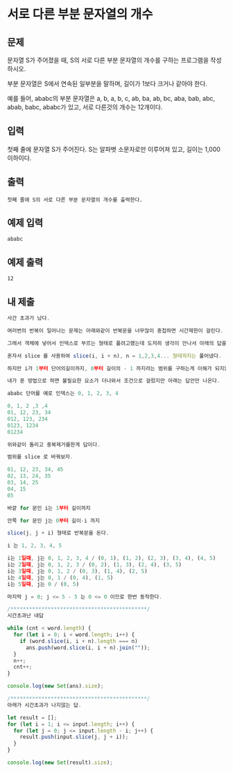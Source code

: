 # 서로 다른 부분 문자열의 개수

## 문제

문자열 S가 주어졌을 때, S의 서로 다른 부분 문자열의 개수를 구하는 프로그램을 작성하시오.

부분 문자열은 S에서 연속된 일부분을 말하며, 길이가 1보다 크거나 같아야 한다.

예를 들어, ababc의 부분 문자열은 a, b, a, b, c, ab, ba, ab, bc, aba, bab, abc, abab, babc, ababc가 있고, 서로 다른것의 개수는 12개이다.

## 입력

첫째 줄에 문자열 S가 주어진다. S는 알파벳 소문자로만 이루어져 있고, 길이는 1,000 이하이다.

## 출력

```
첫째 줄에 S의 서로 다른 부분 문자열의 개수를 출력한다.
```

## 예제 입력

```
ababc
```

## 예제 출력

```
12
```

## 내 제출

```js
사간 초과가 났다.

여러번의 반복이 일어나는 문제는 아래와같이 반복문을 너무많이 중첩하면 시간제한이 걸린다.

그래서 객체에 넣어서 인덱스로 부르는 형태로 풀려고했는데 도저히 생각이 안나서 아래의 답을 참고했다.

혼자서 slice 를 사용하여 slice(i, i + n), n = 1,2,3,4... 형태까지는 풀어냈다.

하지만 i가 1부터 단어의길이까지, 0부터 길이의 - 1 까지라는 범위를 구하는게 이해가 되지않았다.

내가 푼 방법으로 하면 불필요한 요소가 더나와서 조건으로 걸렀지만 아래는 답안만 나온다.

ababc 단어를 예로 인덱스는 0, 1, 2, 3, 4

0, 1, 2 ,3 ,4
01, 12, 23, 34
012, 123, 234
0123, 1234
01234

위와같이 돌리고 중복제거를한게 답이다.

범위를 slice 로 바꿔보자.

01, 12, 23, 34, 45
02, 13, 24, 35
03, 14, 25
04, 15
05

바깥 for 문인 i는 1부터 길이까지

안쪽 for 문인 j는 0부터 길이-i 까지

slice(j, j + i) 형태로 반복문을 돈다.

i 는 1, 2, 3, 4, 5

i는 1일때, j는 0, 1, 2, 3, 4 / (0, 1), (1, 2), (2, 3), (3, 4), (4, 5)
i는 2일때, j는 0, 1, 2, 3 / (0, 2), (1, 3), (2, 4), (3, 5)
i는 3일때, j는 0, 1, 2 / (0, 3), (1, 4), (2, 5)
i는 4일때, j는 0, 1 / (0, 4), (1, 5)
i는 5일때, j는 0 / (0, 5)

마지막 j = 0; j <= 5 - 5 는 0 <= 0 이므로 한번 동작한다.

/********************************************/
시간초과난 내답

while (cnt < word.length) {
  for (let i = 0; i < word.length; i++) {
    if (word.slice(i, i + n).length === n)
      ans.push(word.slice(i, i + n).join(""));
  }
  n++;
  cnt++;
}

console.log(new Set(ans).size);

/********************************************/
아래가 시간초과가 나지않는 답.

let result = [];
for (let i = 1; i <= input.length; i++) {
  for (let j = 0; j <= input.length - i; j++) {
    result.push(input.slice(j, j + i));
  }
}

console.log(new Set(result).size);
```

